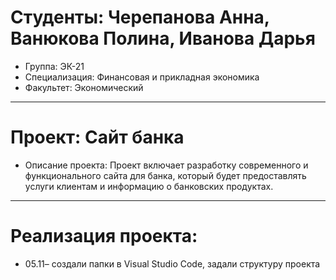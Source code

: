 # Студенты: Черепанова Анна, Ванюкова Полина, Иванова Дарья
- Группа: ЭК-21
- Специализация: Финансовая и прикладная экономика
- Факультет: Экономический
---
# Проект: Сайт банка  
- Описание проекта: Проект включает разработку современного и функционального сайта для банка, который будет предоставлять услуги клиентам и информацию о банковских продуктах.
---
# Реализация проекта:
- 05.11– создали папки в Visual Studio Code, задали структуру проекта
